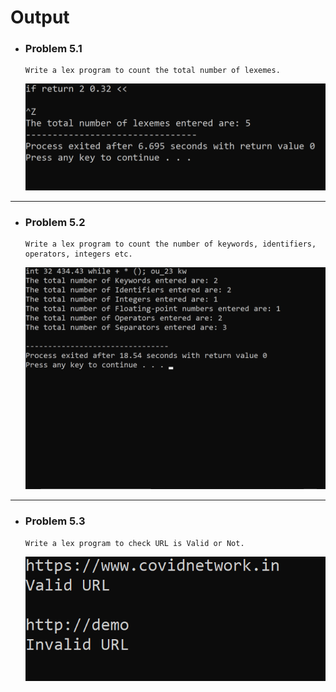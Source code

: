 # Output

- ### Problem 5.1

      Write a lex program to count the total number of lexemes.

  <img src="./Problem_5.1/5.1.png" alt="5.1" style="width:700px">

---

- ### Problem 5.2

      Write a lex program to count the number of keywords, identifiers, operators, integers etc.

   <img src="./Problem_5.2/5.2.png" alt="5.2" style="width:700px">

---

- ### Problem 5.3

      Write a lex program to check URL is Valid or Not.

   <img src="./Problem_5.3/5.3.png" alt="5.3" style="width:700px">
